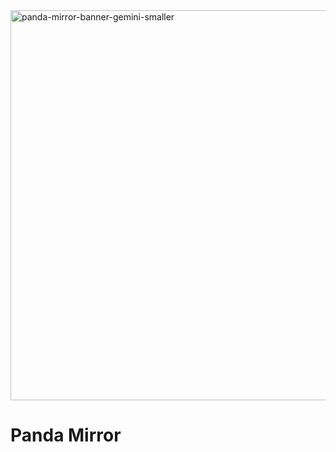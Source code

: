 <img width="1110" height="624" alt="panda-mirror-banner-gemini-smaller" src="https://github.com/user-attachments/assets/44f04ad2-6d11-478a-b43d-f5384a6aa4d4" />

# Panda Mirror






